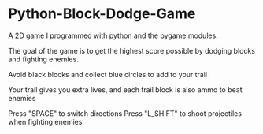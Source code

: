 # Python-Block-Dodge-Game
A 2D game I programmed with python and the pygame modules.

The goal of the game is to get the highest score possible by dodging blocks and fighting enemies.

Avoid black blocks and collect blue circles to add to your trail

Your trail gives you extra lives, and each trail block is also ammo to beat enemies

Press "SPACE" to switch directions
Press "L_SHIFT" to shoot projectiles when fighting enemies





